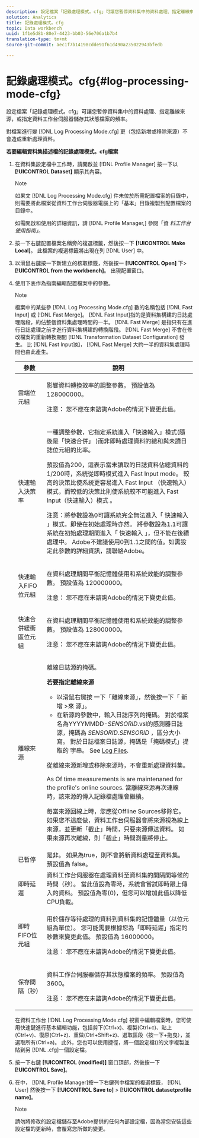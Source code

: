```yaml
---
description: 設定檔案「記錄處理模式。cfg」可讓您暫停資料集中的資料處理、指定離線來源，或指定資料工作台伺服器儲存其狀態檔案的頻率。
solution: Analytics
title: 記錄處理模式。cfg
topic: Data workbench
uuid: 1f1e5d8b-80e7-4423-bb03-56e706a1b7b4
translation-type: tm+mt
source-git-commit: aec1f7b14198cdde91f61d490a235022943bfedb

---
```



# 記錄處理模式。cfg{#log-processing-mode-cfg}

設定檔案「記錄處理模式。cfg」可讓您暫停資料集中的資料處理、指定離線來源，或指定資料工作台伺服器儲存其狀態檔案的頻率。

對檔案進行變 [!DNL Log Processing Mode.cfg] 更（包括新增或移除來源）不會造成重新處理資料。

**若要編輯資料集描述檔的記錄處理模式。cfg檔案**

1. 在資料集設定檔中工作時，請開啟並 [!DNL Profile Manager] 按一下以 **[!UICONTROL Dataset]** 顯示其內容。

   >[!NOTE]
   >
   >如果文 [!DNL Log Processing Mode.cfg] 件未位於所需配置檔案的目錄中，則需要將此檔案從資料工作台伺服器電腦上的「基本」目錄複製到配置檔案的目錄中。

   如需開啟和使用的詳細資訊，請 [!DNL Profile Manager,] 參閱「資 *料工作台使用指南」*。

1. 按一下右鍵配置檔案名稱旁的複選標籤，然後按一下 **[!UICONTROL Make Local]**。 此檔案的複選標籤將出現在列 [!DNL User] 中。
1. 以滑鼠右鍵按一下新建立的核取標籤，然後按一 **[!UICONTROL Open]** 下> **[!UICONTROL from the workbench]**。 出現配置窗口。
1. 使用下表作為指南編輯配置檔案中的參數。

   >[!NOTE]
   >
   >檔案中的某些參 [!DNL Log Processing Mode.cfg] 數的名稱包括 [!DNL Fast Input] 或 [!DNL Fast Merge]。 [!DNL Fast Input]指的是資料集構建的日誌處理階段，約佔整個資料集處理時間的一半。 [!DNL Fast Merge] 是指只有在進行日誌處理之前才進行資料集構建的轉換階段。 [!DNL Fast Merge] 不會在修改檔案的重新轉換期間 [!DNL Transformation Dataset Configuration] 發生。 比 [!DNL Fast Input]如， [!DNL Fast Merge] 大約一半的資料集處理時間也由此產生。

   <table id="table_1BF356E21C0E4119A277F40CEC5D7A21"> 
   <thead> 
   <tr> 
      <th colname="col1" class="entry"> 參數 </th> 
      <th colname="col2" class="entry"> 說明 </th> 
   </tr> 
   </thead>
   <tbody> 
   <tr> 
      <td colname="col1"> 雲端位元組 </td> 
      <td colname="col2"> <p>影響資料轉換效率的調整參數。 預設值為 128000000。 </p> <p> <p>注意： 您不應在未諮詢Adobe的情況下變更此值。 </p> </p> </td> 
   </tr> 
   <tr> 
      <td colname="col1"> 快速輸入決策率 </td> 
      <td colname="col2"> <p>一種調整參數，它指定系統進入「快速輸入」模式(隨後是「快速合併」 <span class="wintitle"></span><span class="wintitle"></span>)而非即時處理資料的總和與未讀日誌位元組的比率。 </p> <p> 預設值為200，這表示當未讀取的日誌資料佔總資料的1/200時，系統從即時模式進入 <span class="wintitle"> Fast Input</span> mode。 較高的決策比使系統更容易進入 <span class="wintitle"> Fast Input</span> （快速輸入）模式，而較低的決策比則使系統較不可能進入 <span class="wintitle"> Fast Input（快速輸入）模式</span> 。 </p> <p> <p>注意：將參數設為0可讓系統完全無法進入「 <span class="wintitle"> 快速輸入</span> 」模式，即使在初始處理時亦然。 將參數設為1.1可讓系統在初始處理期間進入「 <span class="wintitle"> 快速輸入</span> 」，但不能在後續處理中。 Adobe不建議使用0到1.1之間的值。如需設定此參數的詳細資訊，請聯絡Adobe。 </p> </p> </td> 
   </tr> 
   <tr> 
      <td colname="col1"> 快速輸入FIFO位元組 </td> 
      <td colname="col2"> <p>在資料處理期間平衡記憶體使用和系統效能的調整參數。 預設值為 120000000。 </p> <p> <p>注意： 您不應在未諮詢Adobe的情況下變更此值。 </p> </p> </td> 
   </tr> 
   <tr> 
      <td colname="col1"> 快速合併緩衝區位元組 </td> 
      <td colname="col2"> <p>在資料處理期間平衡記憶體使用和系統效能的調整參數。 預設值為 128000000。 </p> <p> <p>注意： 您不應在未諮詢Adobe的情況下變更此值。 </p> </p> </td> 
   </tr> 
   <tr> 
      <td colname="col1"> 離線來源 </td> 
      <td colname="col2"> <p>離線日誌源的掩碼。 </p> <p> <b> 若要指定離線來源</b> 
      <ul id="ul_569B90E9A85246F88906FA5444F8A93E"> 
       <li id="li_3EF182CEF4A44106B5267175EC62B9AB"> 以滑鼠右鍵按 <span class="uicontrol"> 一下「離線來源</span>」，然後按一下「 <span class="uicontrol"> 新增</span> &gt;來 <span class="uicontrol"> 源」</span>。 </li> 
       <li id="li_E8FBA212F4784B1A830745A90BB3AF90"> 在新源的參數中，輸入日誌序列的掩碼。 對於檔案名為YYYYMMDD-<i>SENSORID</i>.vsl的感測器日誌源，掩碼為 <i>SENSORID.SENSORID</i> ，區分大小寫。 對於日誌檔案日誌源，掩碼是「掩碼模式」提取的 <span class="wintitle"> 字串</span>。 See <a href="../../../home/c-dataset-const-proc/c-log-proc-config-file/c-log-sources.md#concept-3d4fb817c057447d90f166b1183b461e"> Log Files</a>. </li> 
      </ul> </p> <p> 從離線來源新增或移除來源時，不會重新處理資料集。 </p> <p> As Of time measurements is are maintenaned for the profile's online sources. 當離線來源再次連線時，該來源的傳入記錄檔處理會繼續。 </p> <p> 每當來源回線上時，您應從Offline Sources移除它。 如果您不這麼做，資料工作台伺服器會將來源視為線上來源，並更新「截止」時間，只要來源傳送資料。 如果來源再次離線，則「截止」時間測量將停止。 </p> </td> 
   </tr> 
   <tr> 
      <td colname="col1"> 已暫停 </td> 
      <td colname="col2"> 是非。 如果為true，則不會將新資料處理至資料集。 預設值為 false。 </td> 
   </tr> 
   <tr> 
      <td colname="col1"> 即時延遲 </td> 
      <td colname="col2"> 資料工作台伺服器在處理資料至資料集的間隔間等候的時間（秒）。 當此值設為零時，系統會嘗試即時跟上傳入的資料。 預設值為零(0)，但您可以增加此值以降低CPU負載。 </td> 
   </tr> 
   <tr> 
      <td colname="col1"> 即時FIFO位元組 </td> 
      <td colname="col2"> <p>用於儲存等待處理的資料到資料集的記憶體量（以位元組為單位）。 您可能需要根據您為「即時延遲」指定的秒數來變更此值。 預設值為 16000000。 </p> <p> <p>注意： 您不應在未諮詢Adobe的情況下變更此值。 </p> </p> </td> 
   </tr> 
   <tr> 
      <td colname="col1"> 保存間隔（秒） </td> 
      <td colname="col2"> <p>資料工作台伺服器儲存其狀態檔案的頻率。 預設值為 3600。 </p> <p> <p>注意： 您不應在未諮詢Adobe的情況下變更此值。 </p> </p> </td> 
   </tr> 
   </tbody> 
   </table>

   在資料工作台 [!DNL Log Processing Mode.cfg] 視窗中編輯檔案時，您可使用快速鍵進行基本編輯功能，包括剪下(Ctrl+x)、複製(Ctrl+c)、貼上(Ctrl+v)、復原(Ctrl+z)、重做(Ctrl+Shift+z)、選取區段（按一下+拖曳），並選取所有(Ctrl+a)。 此外，您也可以使用捷徑，將一個設定檔()的文字複製並貼到另 [!DNL .cfg]一個設定檔。

1. 按一下右鍵 **[!UICONTROL (modified)]** 窗口頂部，然後按一下 **[!UICONTROL Save]**。
1. 在中， [!DNL Profile Manager]按一下右鍵列中檔案的複選標籤， [!DNL User] 然後按一下 **[!UICONTROL Save to]** > **[!UICONTROL datasetprofile name]**。

   >[!NOTE]
   >
   >請勿將修改的設定檔儲存至Adobe提供的任何內部設定檔，因為當您安裝這些設定檔的更新時，會覆寫您所做的變更。
